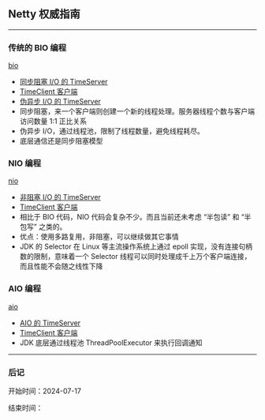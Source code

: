 ## Netty 权威指南

---

### 传统的 BIO 编程
[bio](src/main/java/hochenchong/bio)
* [同步阻塞 I/O 的 TimeServer](src/main/java/hochenchong/bio/TimeServer.java)
* [TimeClient 客户端](src/main/java/hochenchong/bio/TimeClient.java)
* [伪异步 I/O 的 TimeServer](src/main/java/hochenchong/bio/TimeServer2.java)
* 同步阻塞，来一个客户端则创建一个新的线程处理。服务器线程个数与客户端访问数量 1:1 正比关系
* 伪异步 I/O，通过线程池，限制了线程数量，避免线程耗尽。
* 底层通信还是同步阻塞模型


### NIO 编程
[nio](src/main/java/hochenchong/nio)
* [非阻塞 I/O 的 TimeServer](src/main/java/hochenchong/nio/TimeServer.java)
* [TimeClient 客户端](src/main/java/hochenchong/nio/TimeClient.java)
* 相比于 BIO 代码，NIO 代码会复杂不少。而且当前还未考虑 “半包读” 和 “半包写” 之类的。
* 优点：使用多路复用，非阻塞，可以继续做其它事情
* JDK 的 Selector 在 Linux 等主流操作系统上通过 epoll 实现，没有连接句柄数的限制，意味着一个 Selector 线程可以同时处理成千上万个客户端连接，而且性能不会随之线性下降

### AIO 编程
[aio](src/main/java/hochenchong/aio)
* [AIO 的 TimeServer](src/main/java/hochenchong/aio/TimeServer.java)
* [TimeClient 客户端](src/main/java/hochenchong/aio/TimeClient.java)
* JDK 底层通过线程池 ThreadPoolExecutor 来执行回调通知


---

### 后记

开始时间：2024-07-17

结束时间：